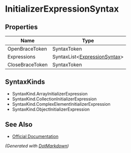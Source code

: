 # InitializerExpressionSyntax

## Properties

| Name            | Type                                                 |
| --------------- | ---------------------------------------------------- |
| OpenBraceToken  | SyntaxToken                                          |
| Expressions     | SyntaxList\<[ExpressionSyntax](ExpressionSyntax.md)> |
| CloseBraceToken | SyntaxToken                                          |

## SyntaxKinds

* SyntaxKind\.ArrayInitializerExpression
* SyntaxKind\.CollectionInitializerExpression
* SyntaxKind\.ComplexElementInitializerExpression
* SyntaxKind\.ObjectInitializerExpression

## See Also

* [Official Documentation](https://docs.microsoft.com/en-us/dotnet/api/microsoft.codeanalysis.csharp.syntax.initializerexpressionsyntax)


*\(Generated with [DotMarkdown](http://github.com/JosefPihrt/DotMarkdown)\)*